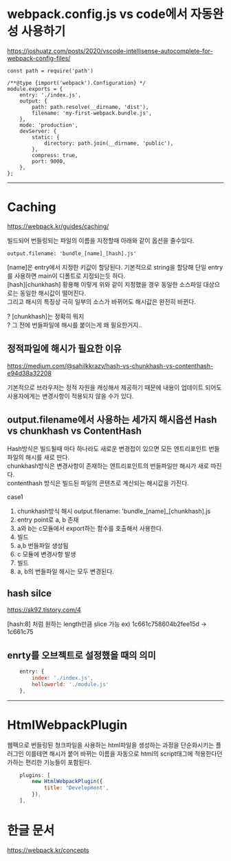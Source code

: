 
# webpack.config.js vs code에서 자동완성 사용하기  

https://joshuatz.com/posts/2020/vscode-intellisense-autocomplete-for-webpack-config-files/  

```
const path = require('path')

/**@type {import('webpack').Configuration} */
module.exports = {
    entry: './index.js',
    output: {
        path: path.resolve(__dirname, 'dist'),
        filename: 'my-first-webpack.bundle.js',
    },
    mode: 'production',
    devServer: {
        static: {
            directory: path.join(__dirname, 'public'),
        },
        compress: true,
        port: 9000,
    },
};
```
  
---
  
# Caching

https://webpack.kr/guides/caching/

빌드되어 번들링되는 파일의 이름을 지정할때 아래와 같이 옵션을 줄수있다.

```
output.filename: 'bundle_[name]_[hash].js' 
```
  
[name]은 entry에서 지정한 키값이 할당된다. 기본적으로 string을 할당해 단일 entry를 사용하면 main이 디폴트로 지정되는듯 하다.  
[hash][chunkhash] 황용해 이렇게 위와 같이 지정했을 경우 동일한 소스파일 대상으로는 동일한 해시값이 떨어진다.  
 그리고 해시의 특징상 극히 일부의 소스가 바뀌어도 해시값은 완전히 바뀐다.  
  
? [chunkhash]는 정확히 뭐지  
? 그 전에 번들파일에 해시를 붙이는게 왜 필요한거지..

## 정적파일에 해시가 필요한 이유
https://medium.com/@sahilkkrazy/hash-vs-chunkhash-vs-contenthash-e94d38a32208  

기본적으로 브라우저는 정적 자원을 캐싱해서 제공하기 때문에 내용이 업데이트 되어도 사용자에게는 변경사항이 적용되지 않을 수가 있다.

## output.filename에서 사용하는 세가지 해시옵션 Hash vs chunkhash vs ContentHash
  
Hash방식은 빌드될때 마다 하나라도 새로운 변경접이 있으면 모든 엔트리포인트 번들파일의 해시를 새로 딴다.  
chunkhash방식은 변경사항이 존재하는 엔트리포인트의 번들파일만 해시가 새로 따진다.  
contenthash 방식은 빌드된 파일의 콘텐츠로 계산되는 해시값을 가진다. 

case1  
1. chunkhash방식 해시
 output.filename: 'bundle_[name]_[chunkhash].js
2. entry point로 a, b 존재
3. a와 b는 c모듈에서 export하는 함수를 호출해서 사용한다.
4. 빌드 
5. a,b 번들파일 생성됨
6. c 모듈에 변경사항 발생 
7. 빌드
8. a, b의 번들파일 해시는 모두 변경된다.

## hash silce

https://sk92.tistory.com/4

[hash:8] 처럼 원하는 length만큼 slice 가능
ex) 1c661c758604b2fee15d -> 1c661c75


## enrty를 오브젝트로 설정했을 때의 의미

``` javascript
    entry: {
        index: './index.js',
        helloworld: './module.js'
    },
```
  
---
  
# HtmlWebpackPlugin
  
웹팩으로 번들링된 청크파일을 사용하는 html파일을 생성하는 과정을 단순화시키는 플러그인
이를테면 해시가 붙어 바뀌는 이름을 자동으로 html의 script태그에 적용한다던가하는 편리한 기능들이 포함된다.  

``` javascript
    plugins: [
        new HtmlWebpackPlugin({
            title: 'Development',
        }),
    ],
```

# 한글 문서  
https://webpack.kr/concepts  
